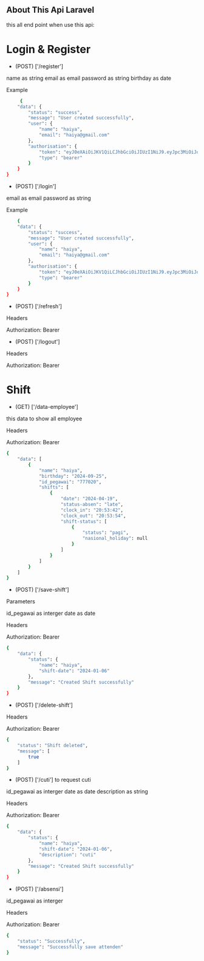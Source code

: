 
## About This Api Laravel 

this all end point when use this api:

# Login & Register 

- (POST) ['/register']

 name as string
 email as email
 password as string
 birthday as date
 
 Example
```bash
     {
    "data": {
        "status": "success",
        "message": "User created successfully",
        "user": {
            "name": "haiya",
            "email": "haiya@gmail.com"
        },
        "authorisation": {
            "token": "eyJ0eXAiOiJKV1QiLCJhbGciOiJIUzI1NiJ9.eyJpc3MiOiJodHRwOi8vMTI3LjAuMC4xOjgwMDAvYXBpL3JlZ2lzdGVyIiwiaWF0IjoxNzEzNTMwNDQ5LCJleHAiOjE3MTM1MzQwNDksIm5iZiI6MTcxMzUzMDQ0OSwianRpIjoiSWp0cjU1ckRzWEVPTnUzcSIsInN1YiI6IjEiLCJwcnYiOiIyM2JkNWM4OTQ5ZjYwMGFkYjM5ZTcwMWM0MDA4NzJkYjdhNTk3NmY3IiwiZW1haWwiOiJoYWl5YUBnbWFpbC5jb20iLCJuYW1lIjoiaGFpeWEifQ.omaVQ8BCXm_9Yb59IGNdM1WofXPSWbNeRsLnj0OyJE8",
            "type": "bearer"
        }
    }
}
```

- (POST) ['/login']

 email as email
 password as string

Example

```bash
    {
    "data": {
        "status": "success",
        "message": "User created successfully",
        "user": {
            "name": "haiya",
            "email": "haiya@gmail.com"
        },
        "authorisation": {
            "token": "eyJ0eXAiOiJKV1QiLCJhbGciOiJIUzI1NiJ9.eyJpc3MiOiJodHRwOi8vMTI3LjAuMC4xOjgwMDAvYXBpL2xvZ2luIiwiaWF0IjoxNzEzNTUxODAzLCJleHAiOjE3MTM1NTU0MDMsIm5iZiI6MTcxMzU1MTgwMywianRpIjoiNHlGQVV1WmoweEF1bXJJRSIsInN1YiI6IjEiLCJwcnYiOiIyM2JkNWM4OTQ5ZjYwMGFkYjM5ZTcwMWM0MDA4NzJkYjdhNTk3NmY3IiwiZW1haWwiOiJoYWl5YUBnbWFpbC5jb20iLCJuYW1lIjoiaGFpeWEifQ.OFUzJe7bPhpoFGu820Rr1y5FDZLwD8kk0yLLp0TZPfI",
            "type": "bearer"
        }
    }
}
```
- (POST) ['/refresh']

Headers

Authorization: Bearer <token>
- (POST) ['/logout']

Headers

Authorization: Bearer <token>



# Shift  

- (GET) ['/data-employee']

this data to show all employee

Headers

Authorization: Bearer <token>
```bash
{
    "data": [
        {
            "name": "haiya",
            "birthday": "2024-09-25",
            "id_pegawai": "777020",
            "shifts": [
                {
                    "date": "2024-04-19",
                    "status-absen": "late",
                    "clock_in": "20:53:42",
                    "clock_out": "20:53:54",
                    "shift-status": [
                        {
                            "status": "pagi",
                            "nasional_holiday": null
                        }
                    ]
                }
            ]
        }
    ]
}
```

- (POST) ['/save-shift']

Parameters

id_pegawai as interger 
date as date 


Headers

Authorization: Bearer <token>

```bash
{
    "data": {
        "status": {
            "name": "haiya",
            "shift-date": "2024-01-06"
        },
        "message": "Created Shift successfully"
    }
}
```


- (POST) ['/delete-shift']

Headers

Authorization: Bearer <token>

```bash
{
    "status": "Shift deleted",
    "message": [
        true
    ]
}
```

- (POST) ['/cuti']
to request cuti

id_pegawai as interger
date as date
description as string

Headers

Authorization: Bearer <token>

```bash
{
    "data": {
        "status": {
            "name": "haiya",
            "shift-date": "2024-01-06",
            "description": "cuti"
        },
        "message": "Created Shift successfully"
    }
}

```



- (POST) ['/absensi']

id_pegawai as interger

Headers

Authorization: Bearer <token>


```bash
{
    "status": "Successfully",
    "message": "Successfully save attenden"
}
```
